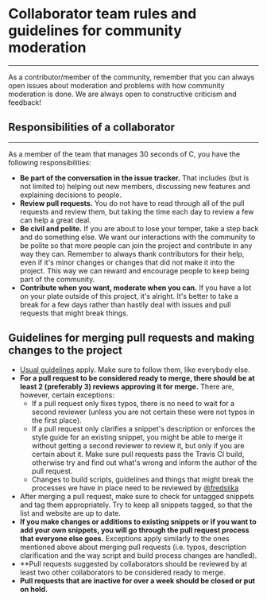 # Collaborator team rules and guidelines for community moderation
---
As a contributor/member of the community, remember that you can always open issues about moderation and problems with how community moderation is done. We are always open to constructive criticism and feedback!
## Responsibilities of a collaborator
---
As a member of the team that manages 30 seconds of C, you have the following responsibilities:
- **Be part of the conversation in the issue tracker.** That includes (but is not limited to) helping out new members, discussing new features and explaining decisions to people.
- **Review pull requests.** You do not have to read through all of the pull requests and review them, but taking the time each day to review a few can help a great deal.
- **Be civil and polite.** If you are about to lose your temper, take a step back and do something else. We want our interactions with the community to be polite so that more people can join the project and contribute in any way they can. Remember to always thank contributors for their help, even if it's minor changes or changes that did not make it into the project. This way we can reward and encourage people to keep being part of the community.
- **Contribute when you want, moderate when you can.** If you have a lot on your plate outside of this project, it's alright. It's better to take a break for a few days rather than hastily deal with issues and pull requests that might break things.

## Guidelines for merging pull requests and making changes to the project
- [Usual guidelines](https://github.com/fredsiika/30-seconds-of-c/blob/master/CONTRIBUTING.md) apply. Make sure to follow them, like everybody else.
- **For a pull request to be considered ready to merge, there should be at least 2 (preferably 3) reviews approving it for merge.** There are, however, certain exceptions:
  - If a pull request only fixes typos, there is no need to wait for a second reviewer (unless you are not certain these were not typos in the first place).
  - If a pull request only clarifies a snippet's description or enforces the style guide for an existing snippet, you might be able to merge it without getting a second reviewer to review it, but only if you are certain about it.
Make sure pull requests pass the Travis CI build, otherwise try and find out what's wrong and inform the author of the pull request.
  - Changes to build scripts, guidelines and things that might break the processes we have in place need to be reviewed by [@fredsiika](https://github.com/fredsiika)
- After merging a pull request, make sure to check for untagged snippets and tag them appropriately. Try to keep all snippets tagged, so that the list and website are up to date.
- **If you make changes or additions to existing snippets or if you want to add your own snippets, you will go through the pull request process that everyone else goes.** Exceptions apply similarly to the ones mentioned above about merging pull requests (i.e. typos, description clarification and the way script and build process changes are handled). 
- **Pull requests suggested by collaborators should be reviewed by at least two other collaborators to be considered ready to merge.
- **Pull requests that are inactive for over a week should be closed or put on hold.**
